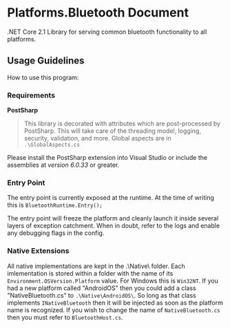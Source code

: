 ﻿
# Platforms.Bluetooth Document

.NET Core 2.1 Library for serving common bluetooth functionality to all platforms.

## Usage Guidelines

How to use this program:

### Requirements

**PostSharp**
>This library is decorated with attributes which are post-processed by PostSharp.
>This will take care of the threading model, logging, security, validation, and more.
>Global aspects are in `.\GlobalAspects.cs`

Please install the PostSharp extension into Visual Studio or include the assemblies at *version 6.0.33* or greater.

### Entry Point

The entry point is currently exposed at the runtime. At the time of writing this is `BluetoothRuntime.Entry();`

The entry point will freeze the platform and cleanly launch it inside several layers of exception catchment.
When in doubt, refer to the logs and enable any debugging flags in the config.

### Native Extensions

All native implementations are kept in the .\Native\ folder.
Each imlementation is stored within a folder with the name of its `Environment.OSVersion.Platform` value.
For Windows this is `Win32NT`.
If you had a new platform called "AndroidOS" then you could add a class "NativeBluetooth.cs" to `.\Native\AndroidOS\`.
So long as that class implements `INativeBluetooth` then it will be injected as soon as the platform name is recognized.
If you wish to change the name of `NativeBluetooth.cs` then you must refer to `BluetoothHost.cs`.
